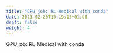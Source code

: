 ```yaml
---
title: "GPU job: RL-Medical with conda"
date: 2023-02-26T15:19:13+01:00
draft: false
weight: 4
---
```


GPU job: RL-Medical with conda